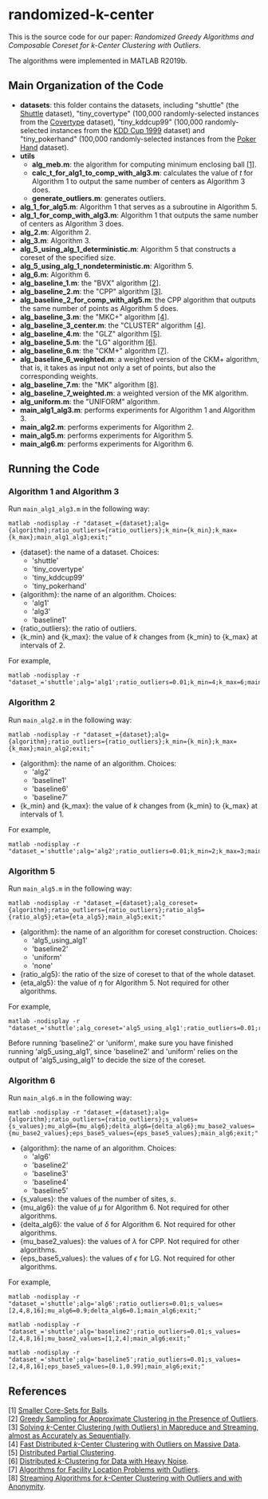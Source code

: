 # randomized-k-center
This is the source code for our paper: *Randomized Greedy Algorithms and Composable Coreset for k-Center Clustering with Outliers*.

The algorithms were implemented in MATLAB R2019b.


## Main Organization of the Code
- **datasets**: this folder contains the datasets, including "shuttle" (the [Shuttle](https://archive.ics.uci.edu/ml/datasets/Statlog+(Shuttle)) dataset), "tiny_covertype" (100,000 randomly-selected instances from the [Covertype](https://archive.ics.uci.edu/ml/datasets/covertype) dataset), "tiny_kddcup99" (100,000 randomly-selected instances from the [KDD Cup 1999](https://archive.ics.uci.edu/ml/datasets/kdd+cup+1999+data) dataset) and "tiny_pokerhand" (100,000 randomly-selected instances from the [Poker Hand](https://archive.ics.uci.edu/ml/datasets/Poker+Hand) dataset).
- **utils**
  - **alg_meb.m**: the algorithm for computing minimum enclosing ball [[1]](#refer-meb).
  - **calc_t_for_alg1_to_comp_with_alg3.m**: calculates the value of $t$ for Algorithm 1 to output the same number of centers as Algorithm 3 does.
  - **generate_outliers.m**: generates outliers.
- **alg_1_for_alg5.m**: Algorithm 1 that serves as a subroutine in Algorithm 5.
- **alg_1_for_comp_with_alg3.m**: Algorithm 1 that outputs the same number of centers as Algorithm 3 does.
- **alg_2.m**: Algorithm 2.
- **alg_3.m**: Algorithm 3.
- **alg_5_using_alg_1_deterministic.m**: Algorithm 5 that constructs a coreset of the specified size.
- **alg_5_using_alg_1_nondeterministic.m**: Algorithm 5.
- **alg_6.m**: Algorithm 6.
- **alg_baseline_1.m**: the "BVX" algorithm [[2]](#refer-BVX).
- **alg_baseline_2.m**: the "CPP" algorithm [[3]](#refer-CPP).
- **alg_baseline_2_for_comp_with_alg5.m**: the CPP algorithm that outputs the same number of points as Algorithm 5 does.
- **alg_baseline_3.m**: the "MKC+" algorithm [[4]](#refer-MKC+).
- **alg_baseline_3_center.m**: the "CLUSTER" algorithm [[4]](#refer-MKC+).
- **alg_baseline_4.m**: the "GLZ" algorithm [[5]](#refer-GLZ).
- **alg_baseline_5.m**: the "LG" algorithm [[6]](#refer-LG).
- **alg_baseline_6.m**: the "CKM+" algorithm [[7]](#refer-CKM+).
- **alg_baseline_6_weighted.m**: a weighted version of the CKM+ algorithm, that is, it takes as input not only a set of points, but also the corresponding weights.
- **alg_baseline_7.m**: the "MK" algorithm [[8]](#refer-MK).
- **alg_baseline_7_weighted.m**: a weighted version of the MK algorithm.
- **alg_uniform.m**: the "UNIFORM" algorithm.
- **main_alg1_alg3.m**: performs experiments for Algorithm 1 and Algorithm 3.
- **main_alg2.m**: performs experiments for Algorithm 2.
- **main_alg5.m**: performs experiments for Algorithm 5.
- **main_alg6.m**: performs experiments for Algorithm 6.
  

## Running the Code
### Algorithm 1 and Algorithm 3
Run `main_alg1_alg3.m` in the following way:
```
matlab -nodisplay -r "dataset_={dataset};alg={algorithm};ratio_outliers={ratio_outliers};k_min={k_min};k_max={k_max};main_alg1_alg3;exit;"
```
- {dataset}: the name of a dataset. Choices:
  - 'shuttle'
  - 'tiny_covertype'
  - 'tiny_kddcup99'
  - 'tiny_pokerhand'
- {algorithm}: the name of an algorithm. Choices:
  - 'alg1'
  - 'alg3'
  - 'baseline1'
- {ratio_outliers}: the ratio of outliers.
- {k_min} and {k_max}: the value of $k$ changes from {k_min} to {k_max} at intervals of 2.

For example,
```
matlab -nodisplay -r "dataset_='shuttle';alg='alg1';ratio_outliers=0.01;k_min=4;k_max=6;main_alg1_alg3;exit;"
```

### Algorithm 2
Run `main_alg2.m` in the following way:
```
matlab -nodisplay -r "dataset_={dataset};alg={algorithm};ratio_outliers={ratio_outliers};k_min={k_min};k_max={k_max};main_alg2;exit;"
```
- {algorithm}: the name of an algorithm. Choices:
  - 'alg2'
  - 'baseline1'
  - 'baseline6'
  - 'baseline7'
- {k_min} and {k_max}: the value of $k$ changes from {k_min} to {k_max} at intervals of 1.

For example,
```
matlab -nodisplay -r "dataset_='shuttle';alg='alg2';ratio_outliers=0.01;k_min=2;k_max=3;main_alg2;exit;"
```

### Algorithm 5
Run `main_alg5.m` in the following way:
```
matlab -nodisplay -r "dataset_={dataset};alg_coreset={algorithm};ratio_outliers={ratio_outliers};ratio_alg5={ratio_alg5};eta={eta_alg5};main_alg5;exit;"
```
- {algorithm}: the name of an algorithm for coreset construction. Choices:
  - 'alg5_using_alg1'
  - 'baseline2'
  - 'uniform'
  - 'none'
- {ratio_alg5}: the ratio of the size of coreset to that of the whole dataset.
- {eta_alg5}: the value of $\eta$ for Algorithm 5. Not required for other algorithms.

For example,
```
matlab -nodisplay -r "dataset_='shuttle';alg_coreset='alg5_using_alg1';ratio_outliers=0.01;ratio_alg5=0.03;eta=0.1;main_alg5;exit;"
```
Before running 'baseline2' or 'uniform', make sure you have finished running 'alg5_using_alg1', since 'baseline2' and 'uniform' relies on the output of 'alg5_using_alg1' to decide the size of the coreset.

### Algorithm 6
Run `main_alg6.m` in the following way:
```
matlab -nodisplay -r "dataset_={dataset};alg={algorithm};ratio_outliers={ratio_outliers};s_values={s_values};mu_alg6={mu_alg6};delta_alg6={delta_alg6};mu_base2_values={mu_base2_values};eps_base5_values={eps_base5_values};main_alg6;exit;"
```
- {algorithm}: the name of an algorithm. Choices:
  - 'alg6'
  - 'baseline2'
  - 'baseline3'
  - 'baseline4'
  - 'baseline5'
- {s_values}: the values of the number of sites, $s$.
- {mu_alg6}: the value of $\mu$ for Algorithm 6. Not required for other algorithms.
- {delta_alg6}: the value of $\delta$ for Algorithm 6. Not required for other algorithms.
- {mu_base2_values}: the values of $\lambda$ for CPP. Not required for other algorithms.
- {eps_base5_values}: the values of $\epsilon$ for LG. Not required for other algorithms.

For example,
```
matlab -nodisplay -r "dataset_='shuttle';alg='alg6';ratio_outliers=0.01;s_values=[2,4,8,16];mu_alg6=0.9;delta_alg6=0.1;main_alg6;exit;"
```
```
matlab -nodisplay -r "dataset_='shuttle';alg='baseline2';ratio_outliers=0.01;s_values=[2,4,8,16];mu_base2_values=[1,2,4];main_alg6;exit;"
```
```
matlab -nodisplay -r "dataset_='shuttle';alg='baseline5';ratio_outliers=0.01;s_values=[2,4,8,16];eps_base5_values=[0.1,0.99];main_alg6;exit;"
```


## References
<div id="refer-meb"></div> [1] <a href="https://courses.cs.duke.edu/spring07/cps296.2/papers/coresets_for_balls.pdf" target="_blank">Smaller Core-Sets for Balls</a>.

<div id="refer-BVX"></div> [2] <a href="https://proceedings.neurips.cc/paper/2019/hash/73983c01982794632e0270cd0006d407-Abstract.html" target="_blank">Greedy Sampling for Approximate Clustering in the Presence of Outliers</a>.

<div id="refer-CPP"></div> [3] <a href="https://arxiv.org/abs/1802.09205" target="_blank">Solving <i>k</i>-Center Clustering (with Outliers) in Mapreduce and Streaming, almost as Accurately as Sequentially</a>.

<div id="refer-MKC+"></div> [4] <a href="https://proceedings.neurips.cc/paper/2015/hash/8fecb20817b3847419bb3de39a609afe-Abstract.html" target="_blank">Fast Distributed <i>k</i>-Center Clustering with Outliers on Massive Data</a>.

<div id="refer-GLZ"></div> [5] <a href="https://dl.acm.org/doi/abs/10.1145/3322808" target="_blank">Distributed Partial Clustering</a>.

<div id="refer-LG"></div> [6] <a href="https://proceedings.neurips.cc/paper/2018/hash/2fe5a27cde066c0b65acb8f2c1717464-Abstract.html" target="_blank">Distributed <i>k</i>-Clustering for Data with Heavy Noise</a>.

<div id="refer-CKM+"></div> [7] <a href="http://www.cs.umd.edu/~mount/Papers/soda01-outlier.pdf" target="_blank">Algorithms for Facility Location Problems with Outliers</a>.

<div id="refer-MK"></div> [8] <a href="https://link.springer.com/chapter/10.1007/978-3-540-85363-3_14" target="_blank">Streaming Algorithms for <i>k</i>-Center Clustering with Outliers and with Anonymity</a>.
